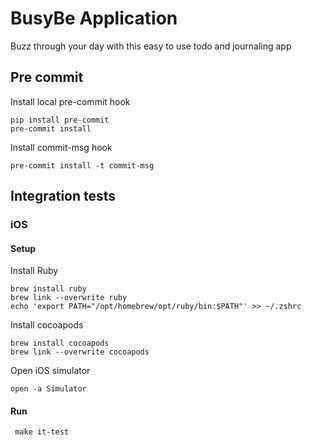 # BusyBe Application

Buzz through your day with this easy to use todo and journaling app


## Pre commit
Install local pre-commit hook
```shell
pip install pre-commit
pre-commit install
```
Install commit-msg hook
```shell
pre-commit install -t commit-msg
```

## Integration tests

### iOS
#### Setup
Install Ruby
```shell
brew install ruby
brew link --overwrite ruby
echo 'export PATH="/opt/homebrew/opt/ruby/bin:$PATH"' >> ~/.zshrc
```
Install cocoapods
```shell
brew install cocoapods
brew link --overwrite cocoapods
```
Open iOS simulator
```shell
open -a Simulator
```

#### Run
```shell
 make it-test
```
